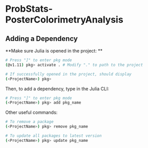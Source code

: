 # ProbStats-PosterColorimetryAnalysis

## Adding a Dependency
**Make sure Julia is opened in the project: **
```sh
# Press "]" to enter pkg mode
(@v1.11) pkg> activate . # Modify "." to path to the project

# If successfully opened in the project, should display
(<ProjectName>) pkg>
```

Then, to add a dependency, type in the Julia CLI: 
```sh
# Press "]" to enter pkg mode
(<ProjectName>) pkg> add pkg_name
```

Other useful commands:
```sh
# To remove a package
(<ProjectName>) pkg> remove pkg_name

# To update all packages to latest version
(<ProjectName>) pkg> update pkg_name
```
